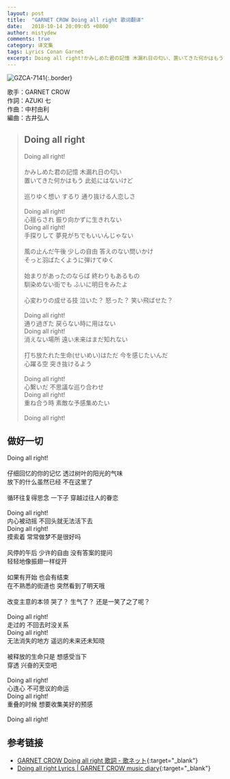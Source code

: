 ```yaml
---
layout: post
title:  "GARNET CROW Doing all right 歌词翻译"
date:   2018-10-14 20:09:05 +0800
author: mistydew
comments: true
category: 译文集
tags: Lyrics Conan Garnet
excerpt: Doing all right!かみしめた君の記憶 木漏れ日の匂い、置いてきた何かはもう 此処にはないけど。
---
```

![GZCA-7141](https://crowsub.github.io/images/discography/single/GZCA-7141.jpg){:.border}

歌手：GARNET CROW<br>
作詞：AZUKI 七<br>
作曲：中村由利<br>
編曲：古井弘人

<blockquote class="lyric-original">
  <h2>Doing all right</h2>
  <p>
    Doing all right!<br>
    <br>
    かみしめた君の記憶 木漏れ日の匂い<br>
    置いてきた何かはもう 此処にはないけど<br>
    <br>
    巡りゆく想い するり 通り抜ける人恋しさ<br>
    <br>
    Doing all right!<br>
    心揺らされ 振り向かずに生きれない<br>
    Doing all right!<br>
    手探りして 夢見がちでもいいんじゃない<br>
    <br>
    風の止んだ午後 少しの自由 答えのない問いかけ<br>
    そっと羽ばたくように弾けてゆく<br>
    <br>
    始まりがあったのならば 終わりもあるもの<br>
    馴染めない街でも ふいに明日をみたよ<br>
    <br>
    心変わりの成せる技 泣いた？ 怒った？ 笑い飛ばせた？<br>
    <br>
    Doing all right!<br>
    通り過ぎた 戻らない時に用はない<br>
    Doing all right!<br>
    消えない場所 遠い未来はまだ知れない<br>
    <br>
    打ち放たれた生命(せいめい)はただ 今を感じたいんだ<br>
    心躍る空 突き抜けるよう<br>
    <br>
    Doing all right!<br>
    心繋いだ 不思議な巡り合わせ<br>
    Doing all right!<br>
    重ね合う時 素敵な予感集めたい<br>
    <br>
    Doing all right!
  </p>
</blockquote>

<div class="lyric-translation">
  <h2>做好一切</h2>
  <p>
    Doing all right!<br>
    <br>
    仔细回忆的你的记忆 透过树叶的阳光的气味<br>
    放下的什么虽然已经 不在这里了<br>
    <br>
    循环往复得思念 一下子 穿越过往人的眷恋<br>
    <br>
    Doing all right!<br>
    内心被动摇 不回头就无法活下去<br>
    Doing all right!<br>
    摸索着 常常做梦不是很好吗<br>
    <br>
    风停的午后 少许的自由 没有答案的提问<br>
    轻轻地像振翅一样绽开<br>
    <br>
    如果有开始 也会有结束<br>
    在不熟悉的街道也 突然看到了明天哦<br>
    <br>
    改变主意的本领 哭了？ 生气了？ 还是一笑了之了呢？<br>
    <br>
    Doing all right!<br>
    走过的 不回去时没关系<br>
    Doing all right!<br>
    无法消失的地方 遥远的未来还未知晓<br>
    <br>
    被释放的生命只是 想感受当下<br>
    穿透 兴奋的天空吧<br>
    <br>
    Doing all right!<br>
    心连心 不可思议的命运<br>
    Doing all right!<br>
    重叠的时候 想要收集美好的预感<br>
    <br>
    Doing all right!
  </p>
</div>

## 参考链接

* [GARNET CROW Doing all right 歌詞 - 歌ネット](https://www.uta-net.com/song/79833/){:target="_blank"}
* [Doing all right Lyrics \| GARNET CROW music diary](https://crowsub.github.io/lyrics/original/Doing%20all%20right.html){:target="_blank"}
